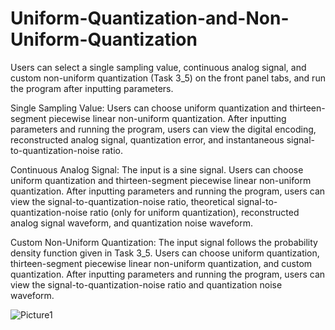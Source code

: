 # Uniform-Quantization-and-Non-Uniform-Quantization

Users can select a single sampling value, continuous analog signal, and custom non-uniform quantization (Task 3_5) on the front panel tabs, and run the program after inputting parameters.

Single Sampling Value: Users can choose uniform quantization and thirteen-segment piecewise linear non-uniform quantization. After inputting parameters and running the program, users can view the digital encoding, reconstructed analog signal, quantization error, and instantaneous signal-to-quantization-noise ratio.

Continuous Analog Signal: The input is a sine signal. Users can choose uniform quantization and thirteen-segment piecewise linear non-uniform quantization. After inputting parameters and running the program, users can view the signal-to-quantization-noise ratio, theoretical signal-to-quantization-noise ratio (only for uniform quantization), reconstructed analog signal waveform, and quantization noise waveform.

Custom Non-Uniform Quantization: The input signal follows the probability density function given in Task 3_5. Users can choose uniform quantization, thirteen-segment piecewise linear non-uniform quantization, and custom quantization. After inputting parameters and running the program, users can view the signal-to-quantization-noise ratio and quantization noise waveform.

![Picture1](https://github.com/user-attachments/assets/b2986828-ad99-4b0f-a655-103a2994fa59)

